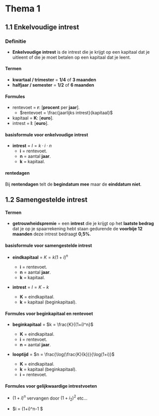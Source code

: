# Thema 1

## 1.1 Enkelvoudige intrest

### Definitie

- **Enkelvoudige intrest** is de intrest die je krijgt op een kapitaal dat je uitleent of die je moet betalen op een kapitaal dat je leent.

#### Termen

- **kwartaal / trimester** = **1/4** of **3 maanden**
- **halfjaar / semester** = **1/2** of **6 maanden**

#### Formules

- rentevoet = **r**: [**procent** per **jaar**].
    - $rentevoet = \frac{jaarlijks intrest}{kapitaal}$
- kapitaal = **K**: [**euro**].
- intrest = **I**: [**euro**].

#### basisformule voor enkelvoudige intrest

- **intrest** = $I = k \cdot i \cdot n$
    - **i** = rentevoet.
    - **n** = aantal **jaar**.
    - **k** = kapitaal.

#### rentedagen

Bij **rentendagen** telt de **begindatum mee** maar de **einddatum niet**.

## 1.2 Samengestelde intrest

#### Termen

- **getrouwheidspremie** = een **intrest** die je krijgt op het **laatste bedrag** dat je op je spaarrekening hebt staan gedurende de **voorbije 12 maanden** deze intrest bedraagt **0,5%**.


#### basisformule voor samengestelde intrest

- **eindkapitaal** = $K = k (1+i)^n$
    - **i** = rentevoet.
    - **n** = aantal **jaar**.
    - **k** = kapitaal.

- **intrest** = $I = K - k$
    - **K** = eindkapitaal.
    - **k** = kapitaal (beginkapitaal).

#### Formules voor beginkapitaal en rentevoet

- **beginkapitaal** = $k = \frac{K}{(1+i)^n}$
    - **K** = eindkapitaal.
    - **i** = rentevoet.
    - **n** = aantal **jaar**.

- **looptijd** = $n = \frac{\log(\frac{K}{k})}{\log(1+i)}$
    - **K** = eindkapitaal.
    - **k** = kapitaal (beginkapitaal).
    - **i** = rentevoet.

#### Formules voor gelijkwaardige intrestvoeten

- $(1+i)^n$ vervangen door $(1+i_2)^2$ etc...

- $i = (1+i)^n-1 $
